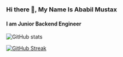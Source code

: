 ### Hi there 👋, My Name Is Ababil Mustax
#### I am Junior Backend Engineer


![GitHub stats](https://github-readme-stats.vercel.app/api?username=Birdfromhell&show_icons=true&count_private=true&theme=vision-friendly-dark&border=false)  

[![GitHub Streak](https://streak-stats.demolab.com?user=birdfromhell&theme=highcontrast&hide_border=true)](https://git.io/streak-stats)

